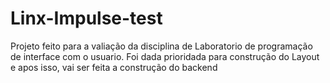 # Linx-Impulse-test
Projeto feito para a valiação da disciplina de Laboratorio de programação de interface com o usuario.
Foi dada prioridada para construção do Layout e apos isso, vai ser feita a construção do backend
